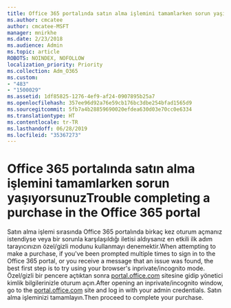 ```yaml
---
title: Office 365 portalında satın alma işlemini tamamlarken sorun yaşıyorsunuz
ms.author: cmcatee
author: cmcatee-MSFT
manager: mnirkhe
ms.date: 2/23/2018
ms.audience: Admin
ms.topic: article
ROBOTS: NOINDEX, NOFOLLOW
localization_priority: Priority
ms.collection: Adm_O365
ms.custom:
- "483"
- "1500029"
ms.assetid: 1df85825-1276-4ef9-af24-0907895b25a7
ms.openlocfilehash: 357ee96d92a76e59cb176bc3dbe254bfad1565d9
ms.sourcegitcommit: 5fb7a4b28859690020efdea630d03e70cc0e6334
ms.translationtype: HT
ms.contentlocale: tr-TR
ms.lasthandoff: 06/28/2019
ms.locfileid: "35367273"
---
```

# <a name="trouble-completing-a-purchase-in-the-office-365-portal"></a><span data-ttu-id="f8785-102">Office 365 portalında satın alma işlemini tamamlarken sorun yaşıyorsunuz</span><span class="sxs-lookup"><span data-stu-id="f8785-102">Trouble completing a purchase in the Office 365 portal</span></span>

<span data-ttu-id="f8785-103">Satın alma işlemi sırasında Office 365 portalında birkaç kez oturum açmanız istendiyse veya bir sorunla karşılaşıldığı iletisi aldıysanız en etkili ilk adım tarayıcınızın özel/gizli modunu kullanmayı denemektir.</span><span class="sxs-lookup"><span data-stu-id="f8785-103">When attempting to make a purchase, if you've been prompted multiple times to sign in to the Office 365 portal, or you receive a message that an issue was found, the best first step is to try using your browser's inprivate/incognito mode.</span></span> <span data-ttu-id="f8785-104">Özel/gizli bir pencere açtıktan sonra [portal.office.com](https://portal.office.com) sitesine gidip yönetici kimlik bilgilerinizle oturum açın.</span><span class="sxs-lookup"><span data-stu-id="f8785-104">After opening an inprivate/incognito window, go to the [portal.office.com](https://portal.office.com) site and log in with your admin credentials.</span></span> <span data-ttu-id="f8785-105">Satın alma işleminizi tamamlayın.</span><span class="sxs-lookup"><span data-stu-id="f8785-105">Then proceed to complete your purchase.</span></span>
  